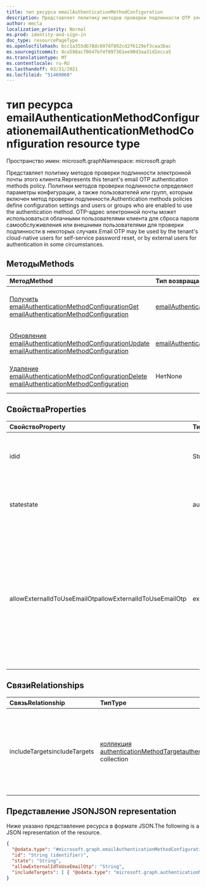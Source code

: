 ```yaml
---
title: тип ресурса emailAuthenticationMethodConfiguration
description: Представляет политику методов проверки подлинности OTP электронной почты
author: mmcla
localization_priority: Normal
ms.prod: identity-and-sign-in
doc_type: resourcePageType
ms.openlocfilehash: bcc1a355db78dc697df892cd2f6129ef3caa3bac
ms.sourcegitcommit: 8ca598ac70647bf4f897361ee90d3aa31d2ecca5
ms.translationtype: MT
ms.contentlocale: ru-RU
ms.lasthandoff: 03/31/2021
ms.locfileid: "51469068"
---
```

# <a name="emailauthenticationmethodconfiguration-resource-type"></a><span data-ttu-id="0d3b7-103">тип ресурса emailAuthenticationMethodConfiguration</span><span class="sxs-lookup"><span data-stu-id="0d3b7-103">emailAuthenticationMethodConfiguration resource type</span></span>

<span data-ttu-id="0d3b7-104">Пространство имен: microsoft.graph</span><span class="sxs-lookup"><span data-stu-id="0d3b7-104">Namespace: microsoft.graph</span></span>

<span data-ttu-id="0d3b7-105">Представляет политику методов проверки подлинности электронной почты этого клиента.</span><span class="sxs-lookup"><span data-stu-id="0d3b7-105">Represents this tenant's email OTP authentication methods policy.</span></span> <span data-ttu-id="0d3b7-106">Политики методов проверки подлинности определяют параметры конфигурации, а также пользователей или групп, которым включен метод проверки подлинности.</span><span class="sxs-lookup"><span data-stu-id="0d3b7-106">Authentication methods policies define configuration settings and users or groups who are enabled to use the authentication method.</span></span> <span data-ttu-id="0d3b7-107">OTP-адрес электронной почты может использоваться облачными пользователями клиента для сброса пароля самообслуживления или внешними пользователями для проверки подлинности в некоторых случаях.</span><span class="sxs-lookup"><span data-stu-id="0d3b7-107">Email OTP may be used by the tenant's cloud-native users for self-service password reset, or by external users for authentication in some circumstances.</span></span>

## <a name="methods"></a><span data-ttu-id="0d3b7-108">Методы</span><span class="sxs-lookup"><span data-stu-id="0d3b7-108">Methods</span></span>

|<span data-ttu-id="0d3b7-109">Метод</span><span class="sxs-lookup"><span data-stu-id="0d3b7-109">Method</span></span>|<span data-ttu-id="0d3b7-110">Тип возвращаемых данных</span><span class="sxs-lookup"><span data-stu-id="0d3b7-110">Return type</span></span>|<span data-ttu-id="0d3b7-111">Описание</span><span class="sxs-lookup"><span data-stu-id="0d3b7-111">Description</span></span>|
|:---|:---|:---|
|[<span data-ttu-id="0d3b7-112">Получить emailAuthenticationMethodConfiguration</span><span class="sxs-lookup"><span data-stu-id="0d3b7-112">Get emailAuthenticationMethodConfiguration</span></span>](../api/emailauthenticationmethodconfiguration-get.md)|[<span data-ttu-id="0d3b7-113">emailAuthenticationMethodConfiguration</span><span class="sxs-lookup"><span data-stu-id="0d3b7-113">emailAuthenticationMethodConfiguration</span></span>](../resources/emailauthenticationmethodconfiguration.md)|<span data-ttu-id="0d3b7-114">Ознакомьтесь с свойствами и отношениями объекта emailAuthenticationMethodConfiguration.</span><span class="sxs-lookup"><span data-stu-id="0d3b7-114">Read the properties and relationships of an emailAuthenticationMethodConfiguration object.</span></span>|
|[<span data-ttu-id="0d3b7-115">Обновление emailAuthenticationMethodConfiguration</span><span class="sxs-lookup"><span data-stu-id="0d3b7-115">Update emailAuthenticationMethodConfiguration</span></span>](../api/emailauthenticationmethodconfiguration-update.md)|[<span data-ttu-id="0d3b7-116">emailAuthenticationMethodConfiguration</span><span class="sxs-lookup"><span data-stu-id="0d3b7-116">emailAuthenticationMethodConfiguration</span></span>](../resources/emailauthenticationmethodconfiguration.md)|<span data-ttu-id="0d3b7-117">Обновление свойств объекта emailAuthenticationMethodConfiguration.</span><span class="sxs-lookup"><span data-stu-id="0d3b7-117">Update the properties of an emailAuthenticationMethodConfiguration object.</span></span>|
|[<span data-ttu-id="0d3b7-118">Удаление emailAuthenticationMethodConfiguration</span><span class="sxs-lookup"><span data-stu-id="0d3b7-118">Delete emailAuthenticationMethodConfiguration</span></span>](../api/emailauthenticationmethodconfiguration-delete.md)|<span data-ttu-id="0d3b7-119">Нет</span><span class="sxs-lookup"><span data-stu-id="0d3b7-119">None</span></span>|<span data-ttu-id="0d3b7-120">Удаляет объект emailAuthenticationMethodConfiguration.</span><span class="sxs-lookup"><span data-stu-id="0d3b7-120">Deletes an emailAuthenticationMethodConfiguration object.</span></span>|

## <a name="properties"></a><span data-ttu-id="0d3b7-121">Свойства</span><span class="sxs-lookup"><span data-stu-id="0d3b7-121">Properties</span></span>

|<span data-ttu-id="0d3b7-122">Свойство</span><span class="sxs-lookup"><span data-stu-id="0d3b7-122">Property</span></span>|<span data-ttu-id="0d3b7-123">Тип</span><span class="sxs-lookup"><span data-stu-id="0d3b7-123">Type</span></span>|<span data-ttu-id="0d3b7-124">Описание</span><span class="sxs-lookup"><span data-stu-id="0d3b7-124">Description</span></span>|
|:---|:---|:---|
|<span data-ttu-id="0d3b7-125">id</span><span class="sxs-lookup"><span data-stu-id="0d3b7-125">id</span></span>|<span data-ttu-id="0d3b7-126">String</span><span class="sxs-lookup"><span data-stu-id="0d3b7-126">String</span></span>|<span data-ttu-id="0d3b7-127">Идентификатор политики метода проверки подлинности.</span><span class="sxs-lookup"><span data-stu-id="0d3b7-127">The authentication method policy identifier.</span></span> <span data-ttu-id="0d3b7-128">Унаследованный от [проверки подлинностиMethodConfiguration](../resources/authenticationmethodconfiguration.md).</span><span class="sxs-lookup"><span data-stu-id="0d3b7-128">Inherited from [authenticationMethodConfiguration](../resources/authenticationmethodconfiguration.md).</span></span>|
|<span data-ttu-id="0d3b7-129">state</span><span class="sxs-lookup"><span data-stu-id="0d3b7-129">state</span></span>|<span data-ttu-id="0d3b7-130">authenticationMethodState</span><span class="sxs-lookup"><span data-stu-id="0d3b7-130">authenticationMethodState</span></span>|<span data-ttu-id="0d3b7-131">Указывает, включен этот метод проверки подлинности или нет.</span><span class="sxs-lookup"><span data-stu-id="0d3b7-131">Indicates whether this authentication method is enabled or not.</span></span> <span data-ttu-id="0d3b7-132">Возможные значения: `enabled`, `disabled`.</span><span class="sxs-lookup"><span data-stu-id="0d3b7-132">Possible values are: `enabled`, `disabled`.</span></span>|
|<span data-ttu-id="0d3b7-133">allowExternalIdToUseEmailOtp</span><span class="sxs-lookup"><span data-stu-id="0d3b7-133">allowExternalIdToUseEmailOtp</span></span>|<span data-ttu-id="0d3b7-134">externalEmailOtpState</span><span class="sxs-lookup"><span data-stu-id="0d3b7-134">externalEmailOtpState</span></span>|<span data-ttu-id="0d3b7-135">Определяет, является ли OTP электронной почты для внешних пользователей для проверки подлинности.</span><span class="sxs-lookup"><span data-stu-id="0d3b7-135">Determines whether email OTP is usable by external users for authentication.</span></span> <span data-ttu-id="0d3b7-136">Возможные значения: `default`, `enabled`, `disabled`, `unknownFutureValue`.</span><span class="sxs-lookup"><span data-stu-id="0d3b7-136">Possible values are: `default`, `enabled`, `disabled`, `unknownFutureValue`.</span></span> <span data-ttu-id="0d3b7-137">Клиенты в состоянии, которое не использует общедоступный предварительный просмотр, автоматически будут иметь включенную OTP-почту начиная с `default` марта 2021 г.</span><span class="sxs-lookup"><span data-stu-id="0d3b7-137">Tenants in the `default` state who did not use public preview will automatically have email OTP enabled beginning in March 2021.</span></span>|

## <a name="relationships"></a><span data-ttu-id="0d3b7-138">Связи</span><span class="sxs-lookup"><span data-stu-id="0d3b7-138">Relationships</span></span>

|<span data-ttu-id="0d3b7-139">Связь</span><span class="sxs-lookup"><span data-stu-id="0d3b7-139">Relationship</span></span>|<span data-ttu-id="0d3b7-140">Тип</span><span class="sxs-lookup"><span data-stu-id="0d3b7-140">Type</span></span>|<span data-ttu-id="0d3b7-141">Описание</span><span class="sxs-lookup"><span data-stu-id="0d3b7-141">Description</span></span>|
|:---|:---|:---|
|<span data-ttu-id="0d3b7-142">includeTargets</span><span class="sxs-lookup"><span data-stu-id="0d3b7-142">includeTargets</span></span>|<span data-ttu-id="0d3b7-143">[коллекция authenticationMethodTarget](../resources/authenticationmethodtarget.md)</span><span class="sxs-lookup"><span data-stu-id="0d3b7-143">[authenticationMethodTarget](../resources/authenticationmethodtarget.md) collection</span></span>|<span data-ttu-id="0d3b7-144">Коллекция пользователей или групп, которые могут использовать метод проверки подлинности.</span><span class="sxs-lookup"><span data-stu-id="0d3b7-144">A collection of users or groups who are enabled to use the authentication method.</span></span>|

## <a name="json-representation"></a><span data-ttu-id="0d3b7-145">Представление JSON</span><span class="sxs-lookup"><span data-stu-id="0d3b7-145">JSON representation</span></span>

<span data-ttu-id="0d3b7-146">Ниже указано представление ресурса в формате JSON.</span><span class="sxs-lookup"><span data-stu-id="0d3b7-146">The following is a JSON representation of the resource.</span></span>
<!-- {
  "blockType": "resource",
  "keyProperty": "id",
  "@odata.type": "microsoft.graph.emailAuthenticationMethodConfiguration",
  "baseType": "microsoft.graph.authenticationMethodConfiguration",
  "openType": false
}
-->

```json
{
  "@odata.type": "#microsoft.graph.emailAuthenticationMethodConfiguration",
  "id": "String (identifier)",
  "state": "String",
  "allowExternalIdToUseEmailOtp": "String",
  "includeTargets": [ { "@odata.type": "microsoft.graph.authenticationMethodTarget" } ]
}
```
